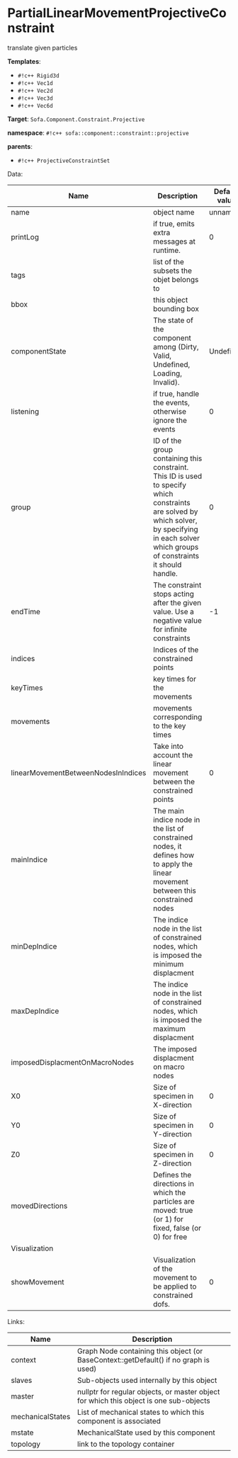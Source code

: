# PartialLinearMovementProjectiveConstraint

translate given particles


__Templates__:

- `#!c++ Rigid3d`
- `#!c++ Vec1d`
- `#!c++ Vec2d`
- `#!c++ Vec3d`
- `#!c++ Vec6d`

__Target__: `Sofa.Component.Constraint.Projective`

__namespace__: `#!c++ sofa::component::constraint::projective`

__parents__: 

- `#!c++ ProjectiveConstraintSet`

Data: 

<table>
<thead>
    <tr>
        <th>Name</th>
        <th>Description</th>
        <th>Default value</th>
    </tr>
</thead>
<tbody>
	<tr>
		<td>name</td>
		<td>
object name
</td>
		<td>unnamed</td>
	</tr>
	<tr>
		<td>printLog</td>
		<td>
if true, emits extra messages at runtime.
</td>
		<td>0</td>
	</tr>
	<tr>
		<td>tags</td>
		<td>
list of the subsets the objet belongs to
</td>
		<td></td>
	</tr>
	<tr>
		<td>bbox</td>
		<td>
this object bounding box
</td>
		<td></td>
	</tr>
	<tr>
		<td>componentState</td>
		<td>
The state of the component among (Dirty, Valid, Undefined, Loading, Invalid).
</td>
		<td>Undefined</td>
	</tr>
	<tr>
		<td>listening</td>
		<td>
if true, handle the events, otherwise ignore the events
</td>
		<td>0</td>
	</tr>
	<tr>
		<td>group</td>
		<td>
ID of the group containing this constraint. This ID is used to specify which constraints are solved by which solver, by specifying in each solver which groups of constraints it should handle.
</td>
		<td>0</td>
	</tr>
	<tr>
		<td>endTime</td>
		<td>
The constraint stops acting after the given value.
Use a negative value for infinite constraints
</td>
		<td>-1</td>
	</tr>
	<tr>
		<td>indices</td>
		<td>
Indices of the constrained points
</td>
		<td></td>
	</tr>
	<tr>
		<td>keyTimes</td>
		<td>
key times for the movements
</td>
		<td></td>
	</tr>
	<tr>
		<td>movements</td>
		<td>
movements corresponding to the key times
</td>
		<td></td>
	</tr>
	<tr>
		<td>linearMovementBetweenNodesInIndices</td>
		<td>
Take into account the linear movement between the constrained points
</td>
		<td>0</td>
	</tr>
	<tr>
		<td>mainIndice</td>
		<td>
The main indice node in the list of constrained nodes, it defines how to apply the linear movement between this constrained nodes 
</td>
		<td></td>
	</tr>
	<tr>
		<td>minDepIndice</td>
		<td>
The indice node in the list of constrained nodes, which is imposed the minimum displacment 
</td>
		<td></td>
	</tr>
	<tr>
		<td>maxDepIndice</td>
		<td>
The indice node in the list of constrained nodes, which is imposed the maximum displacment 
</td>
		<td></td>
	</tr>
	<tr>
		<td>imposedDisplacmentOnMacroNodes</td>
		<td>
The imposed displacment on macro nodes
</td>
		<td></td>
	</tr>
	<tr>
		<td>X0</td>
		<td>
Size of specimen in X-direction
</td>
		<td>0</td>
	</tr>
	<tr>
		<td>Y0</td>
		<td>
Size of specimen in Y-direction
</td>
		<td>0</td>
	</tr>
	<tr>
		<td>Z0</td>
		<td>
Size of specimen in Z-direction
</td>
		<td>0</td>
	</tr>
	<tr>
		<td>movedDirections</td>
		<td>
Defines the directions in which the particles are moved: true (or 1) for fixed, false (or 0) for free
</td>
		<td></td>
	</tr>
	<tr>
		<td colspan="3">Visualization</td>
	</tr>
	<tr>
		<td>showMovement</td>
		<td>
Visualization of the movement to be applied to constrained dofs.
</td>
		<td>0</td>
	</tr>

</tbody>
</table>

Links: 

| Name | Description |
| ---- | ----------- |
|context|Graph Node containing this object (or BaseContext::getDefault() if no graph is used)|
|slaves|Sub-objects used internally by this object|
|master|nullptr for regular objects, or master object for which this object is one sub-objects|
|mechanicalStates|List of mechanical states to which this component is associated|
|mstate|MechanicalState used by this component|
|topology|link to the topology container|



